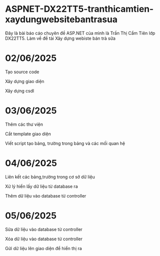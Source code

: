 # ASPNET-DX22TT5-tranthicamtien-xaydungwebsitebantrasua
Đây là bài báo cáo chuyên đề ASP.NET của mình là Trần Thị Cẩm Tiên lớp DX22TT5. Làm về đề tài Xây dựng webiste bán trà sữa

# 02/06/2025
Tạo source code

Xây dựng giao diện

Xây dựng csdl

# 03/06/2025
Thêm các thư viện

Cắt template giao diện

Viết script tạo bảng, trường trong bảng và các mối quan hệ

# 04/06/2025
Liên kết các bảng,trường trong cơ sở dữ liệu

Xử lý hiển lấy dữ liệu từ database ra

Thêm dữ liệu vào database từ controller

# 05/06/2025

Sửa dữ liệu vào database từ controller

Xóa dữ liệu vào database từ controller

Gửi dữ liệu lên giao diện để hiển thị ra